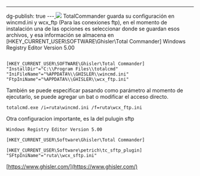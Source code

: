 ---
dg-publish: true
---[
![](../fetched_images\tcini.png)](https://blogger.googleusercontent.com/img/b/R29vZ2xl/AVvXsEhkW5rPW20YAoHnYReCOyBLu_xuvV3HmNRwY9o1M00e0fo-mlWhdkeHE7QHVoeib2jbLFTFEEEy4eHvJddtS_rl_kyO-UM73Opj9ERvvWhupTTpkBOrm_X26GnOz5rSvmiaa7IHJ8pp_lCi5YY7z3sKNUfynMUeIuPHFQKJNOU4U6Rvt1bGo6pF_ZNLXUs/s600/tcini.png)
  TotalCommander guarda su configuración en wincmd.ini y wcx\_ftp \(Para las
  conexiones ftp\), en el momento de instalación una de las opciones es
  seleccionar donde se guardan esos archivos, y esa información se almacena en
  \[HKEY\_CURRENT\_USER\SOFTWARE\Ghisler\Total Commander\]
Windows Registry Editor Version 5.00
```

[HKEY_CURRENT_USER\SOFTWARE\Ghisler\Total Commander]
"InstallDir"="C:\\Program Files\\totalcmd"
"IniFileName"="%APPDATA%\\GHISLER\\wincmd.ini"
"FtpIniName"="%APPDATA%\\GHISLER\\wcx_ftp.ini"
```

  También se puede especificar pasando como parámetro al momento de ejecutarlo,
  se puede agregar un bat o modificar el acceso directo.
```
totalcmd.exe /i=ruta\wincmd.ini /f=ruta\wcx_ftp.ini
```

Otra configuracion importante, es la del pulugin sftp
```
Windows Registry Editor Version 5.00

[HKEY_CURRENT_USER\Software\Ghisler\Total Commander]

[HKEY_CURRENT_USER\Software\petrich\tc_sftp_plugin]
"SFtpIniName"="ruta\\wcx_sftp.ini"
```
[https://www.ghisler.com/](https://www.ghisler.com/)
